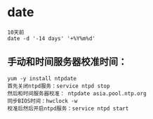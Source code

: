 # date

```
10天前
date -d '-14 days' '+%Y%m%d'
```




## 手动和时间服务器校准时间：

```
yum -y install ntpdate
首先关闭ntpd服务：service ntpd stop
然后和时间服务器校准： ntpdate asia.pool.ntp.org
同步BIOS时间：hwclock -w
校准后然后开启ntpd服务：service ntpd start

```

